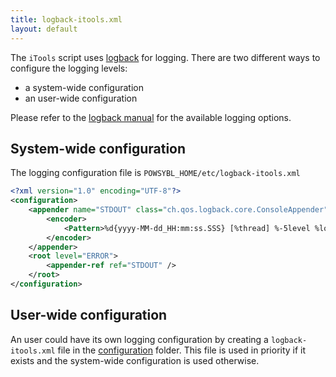 ```yaml
---
title: logback-itools.xml
layout: default
---
```


The `iTools` script uses [logback](https://logback.qos.ch/) for logging. There are two different ways to configure the
logging levels:
- a system-wide configuration
- an user-wide configuration

Please refer to the [logback manual](https://logback.qos.ch/manual/index.html) for the available logging options.

## System-wide configuration
The logging configuration file is `POWSYBL_HOME/etc/logback-itools.xml`

```xml
<?xml version="1.0" encoding="UTF-8"?>
<configuration>
    <appender name="STDOUT" class="ch.qos.logback.core.ConsoleAppender">
        <encoder>
            <Pattern>%d{yyyy-MM-dd_HH:mm:ss.SSS} [%thread] %-5level %logger{36} - %msg%n</Pattern>
        </encoder>
    </appender>
    <root level="ERROR">
        <appender-ref ref="STDOUT" />
    </root>
</configuration>
```

## User-wide configuration
An user could have its own logging configuration by creating a `logback-itools.xml` file in the [configuration](itools.html)
folder. This file is used in priority if it exists and the system-wide configuration is used otherwise.
